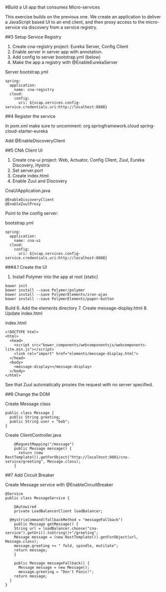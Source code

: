 #Build a UI app that consumes Micro-services

This exercise builds on the previous one.  We create an application to deliver a JavaScript based 
UI to an end client, and then proxy access to the micro-service via discovery from a service registry.


##3 Setup Service Registry

1. Create cna-registry project: Eureka Server, Config Client
2. Enable server in server app with annotation.
3. Add config to server bootstrap.yml (below)
4. Make the app a registry with @EnableEurekaServer

Server bootstrap.yml
```
spring:
  application:
    name: cna-registry
  cloud:
    config:
      uri: ${vcap.services.config-service.credentials.uri:http://localhost:8888}
```

##4 Register the service

In pom.xml make sure to uncomment:
    <dependency>
      <groupId>org.springframework.cloud</groupId>
      <artifactId>spring-cloud-starter-eureka</artifactId>
    </dependency>

Add @EnableDiscoveryClient


##5 CNA Client UI

1. Create cna-ui project: Web, Actuator, Config Client, Zuul, Eureka Discovery, Hystrix
2. Set server.port
3. Create index.html
4. Enable Zuul and Discovery

CnaUiApplication.java
```
@EnableDiscoveryClient
@EnableZuulProxy
```

Point to the config server:

bootstrap.yml
```
spring:
  application:
    name: cna-ui
  cloud:
    config:
      uri: ${vcap.services.config-service.credentials.uri:http://localhost:8888}
```

###4.1 Create the UI

1. Install Polymer into the app at root (static)

```
bower init
bower install --save Polymer/polymer
bower install --save PolymerElements/iron-ajax
bower install --save PolymerElements/paper-button
```

Build 
6. Add the elements directory
7. Create message-display.html
8. Update index.html

index.html
```
<!DOCTYPE html>
<html>
  <head>
    <script src="bower_components/webcomponentsjs/webcomponents-lite.min.js"></script>
    <link rel="import" href="elements/message-display.html">
  </head>
  <body>
    <message-display></message-display>
  </body>
</html>
```

See that Zuul automatically proxies the request with no server specified.

##6 Change the DOM

Create Message class

```
public class Message {
  public String greeting;
  public String user = "bob";
}
```

Create ClientController.java
```
    @RequestMapping("/message")
    public Message message() {
      return (new RestTemplate()).getForObject("http://localhost:8081/cna-service/greeting", Message.class);
    }
```

##7 Add Circuit Breaker

Create Message service with @EnableCircuitBreaker

```
@Service
public class MessageService {
  
    @Autowired
    private LoadBalancerClient loadBalancer;

  @HystrixCommand(fallbackMethod = "messageFallback")
    public Message getMessage() {
    String url = loadBalancer.choose("cna-service").getUri().toString()+"/greeting";
    Message message = (new RestTemplate()).getForObject(url, Message.class);
    message.greeting += " fold, spindle, mutilate";
    return message;
    }
    
    public Message messageFallback() {
      Message message = new Message();
      message.greeting = "Don't Panic!";
    return message;
  }
}
```
